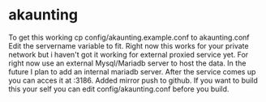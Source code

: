 # akaunting

To get this working cp config/akaunting.example.conf to akaunting.conf
Edit the servername variable to fit. Right now this works for your private network but i haven't
got it working for external proxied service yet.
For right now use an external Mysql/Mariadb server to host the data. In the future I plan to
add an internal mariadb server.
After the service comes up you can acces it at <machine ip>:3186.
Added mirror push to github.
If you want to build this your self you can edit config/akaunting.conf before you build.
